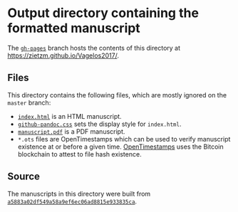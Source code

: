 # Output directory containing the formatted manuscript

The [`gh-pages`](https://github.com/zietzm/Vagelos2017/tree/gh-pages) branch hosts the contents of this directory at https://zietzm.github.io/Vagelos2017/.

## Files

This directory contains the following files, which are mostly ignored on the `master` branch:

+ [`index.html`](index.html) is an HTML manuscript.
+ [`github-pandoc.css`](github-pandoc.css) sets the display style for `index.html`.
+ [`manuscript.pdf`](manuscript.pdf) is a PDF manuscript.
+ `*.ots` files are OpenTimestamps which can be used to verify manuscript existence at or before a given time.
  [OpenTimestamps](opentimestamps.org) uses the Bitcoin blockchain to attest to file hash existence.

## Source

The manuscripts in this directory were built from
[`a5883a02df549a58a9ef6ec06ad8815e933835ca`](https://github.com/zietzm/Vagelos2017/commit/a5883a02df549a58a9ef6ec06ad8815e933835ca).
